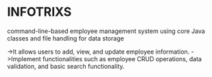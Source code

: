 # INFOTRIXS
command-line-based employee management system using core Java classes and file handling for data storage

->It allows users to add, view, and update employee information.
->Implement functionalities such as employee CRUD operations, data validation, and basic search functionality.
